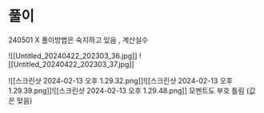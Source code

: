 # 풀이
240501 X 풀이방법은 숙지하고 있음 , 계산실수

![[Untitled_20240422_202303_36.jpg]]
![[Untitled_20240422_202303_37.jpg]]



![[스크린샷 2024-02-13 오후 1.29.32.png]]![[스크린샷 2024-02-13 오후 1.29.39.png]]![[스크린샷 2024-02-13 오후 1.29.48.png]]
모멘트도 부호 틀림 (값은 맞음)